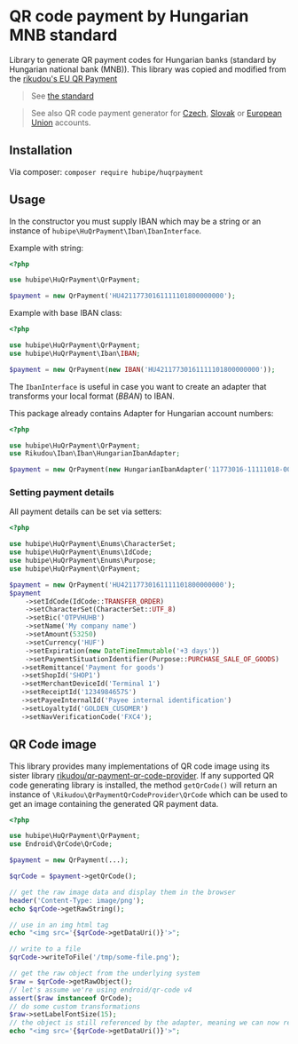 # QR code payment by Hungarian MNB standard

Library to generate QR payment codes for Hungarian banks (standard by Hungarian national bank (MNB)).
This library was copied and modified from the [rikudou's EU QR Payment](https://github.com/RikudouSage/QrPaymentEU)

> See [the standard](https://www.mnb.hu/letoltes/qr-kod-utmutato-20190712-en.pdf)

> See also QR code payment generator for [Czech](https://github.com/RikudouSage/QrPaymentCZ), [Slovak](https://github.com/RikudouSage/QrPaymentSK) or [European Union](https://github.com/RikudouSage/QrPaymentEU) accounts.

## Installation

Via composer: `composer require hubipe/huqrpayment`

## Usage

In the constructor you must supply IBAN which may be a string
or an instance of `hubipe\HuQrPayment\Iban\IbanInterface`.

Example with string:

```php
<?php

use hubipe\HuQrPayment\QrPayment;

$payment = new QrPayment('HU42117730161111101800000000');

```

Example with base IBAN class:

```php
<?php

use hubipe\HuQrPayment\QrPayment;
use hubipe\HuQrPayment\Iban\IBAN;

$payment = new QrPayment(new IBAN('HU42117730161111101800000000'));

```

The `IbanInterface` is useful in case you want to create an
adapter that transforms your local format (*BBAN*) to IBAN.

This package already contains Adapter for Hungarian account numbers:

```php
<?php

use hubipe\HuQrPayment\QrPayment;
use Rikudou\Iban\Iban\HungarianIbanAdapter;

$payment = new QrPayment(new HungarianIbanAdapter('11773016-11111018-00000000'));

```

### Setting payment details

All payment details can be set via setters:

```php
<?php

use hubipe\HuQrPayment\Enums\CharacterSet;
use hubipe\HuQrPayment\Enums\IdCode;
use hubipe\HuQrPayment\Enums\Purpose;
use hubipe\HuQrPayment\QrPayment;

$payment = new QrPayment('HU42117730161111101800000000');
$payment
    ->setIdCode(IdCode::TRANSFER_ORDER)
    ->setCharacterSet(CharacterSet::UTF_8)
    ->setBic('OTPVHUHB')
    ->setName('My company name')
    ->setAmount(53250)
    ->setCurrency('HUF')
    ->setExpiration(new DateTimeImmutable('+3 days'))
    ->setPaymentSituationIdentifier(Purpose::PURCHASE_SALE_OF_GOODS)
   ->setRemittance('Payment for goods')
   ->setShopId('SHOP1')
   ->setMerchantDeviceId('Terminal 1')
   ->setReceiptId('1234984657S')
   ->setPayeeInternalId('Payee internal identification')
   ->setLoyaltyId('GOLDEN_CUSOMER')
   ->setNavVerificationCode('FXC4');

```

## QR Code image

This library provides many implementations of QR code image using its sister library
[rikudou/qr-payment-qr-code-provider](https://github.com/RikudouSage/QrPaymentQrCodeProvider). If any supported
QR code generating library is installed, the method `getQrCode()` will return an instance of
`\Rikudou\QrPaymentQrCodeProvider\QrCode` which can be used to get an image containing the generated QR payment data.

```php
<?php

use hubipe\HuQrPayment\QrPayment;
use Endroid\QrCode\QrCode;

$payment = new QrPayment(...);

$qrCode = $payment->getQrCode();

// get the raw image data and display them in the browser
header('Content-Type: image/png');
echo $qrCode->getRawString();

// use in an img html tag
echo "<img src='{$qrCode->getDataUri()}'>";

// write to a file
$qrCode->writeToFile('/tmp/some-file.png');

// get the raw object from the underlying system
$raw = $qrCode->getRawObject();
// let's assume we're using endroid/qr-code v4
assert($raw instanceof QrCode);
// do some custom transformations
$raw->setLabelFontSize(15);
// the object is still referenced by the adapter, meaning we can now render it the same way as before
echo "<img src='{$qrCode->getDataUri()}'>";
```
